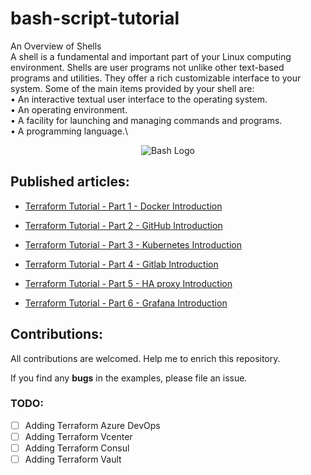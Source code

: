 # bash-script-tutorial
An Overview of Shells\
A shell is a fundamental and important part of your Linux computing environment. Shells are user programs not unlike other text-based programs and utilities. They offer a rich customizable interface to your system. Some of the main items provided by your shell are:\
• An interactive textual user interface to the operating system.\
• An operating environment.\
• A facility for launching and managing commands and programs.\
• A programming language.\

<p align="center">
 <img alt="Bash Logo" src="https://www.aritsltd.com/blog/wp-content/uploads/2020/04/executing-bash-script-on-multiple-remote-server.jpg">
</p>


## Published articles:

 - [Terraform Tutorial - Part 1 - Docker Introduction]()

 - [Terraform Tutorial - Part 2 - GitHub Introduction]()

 - [Terraform Tutorial - Part 3 - Kubernetes Introduction]()

 - [Terraform Tutorial - Part 4 - Gitlab Introduction]()

 - [Terraform Tutorial - Part 5 - HA proxy Introduction]()

 - [Terraform Tutorial - Part 6 - Grafana Introduction]()


## Contributions:

All contributions are welcomed. Help me to enrich this repository.

If you find any **bugs** in the examples, please file an issue.

### TODO:

 - [ ] Adding Terraform Azure DevOps
 - [ ] Adding Terraform Vcenter
 - [ ] Adding Terraform Consul
 - [ ] Adding Terraform Vault
